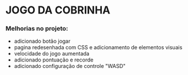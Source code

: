 # JOGO DA COBRINHA
### Melhorias no projeto:

- adicionado botão jogar
- pagina redesenhada com CSS e adicionamento de elementos visuais
- velocidade do jogo aumentada
- adicionado pontuação e recorde
- adicionado configuração de controle "WASD"
